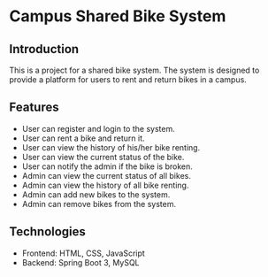 # Campus Shared Bike System

## Introduction

This is a project for a shared bike system. 
The system is designed to provide a platform for users to rent and return bikes in a campus.


## Features

- User can register and login to the system.
- User can rent a bike and return it.
- User can view the history of his/her bike renting.
- User can view the current status of the bike.
- User can notify the admin if the bike is broken. 
- Admin can view the current status of all bikes.
- Admin can view the history of all bike renting.
- Admin can add new bikes to the system.
- Admin can remove bikes from the system.


## Technologies

- Frontend: HTML, CSS, JavaScript
- Backend: Spring Boot 3, MySQL


